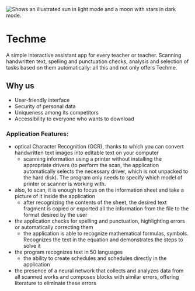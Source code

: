 <picture>
<img alt="Shows an illustrated sun in light mode and a moon with stars in dark mode." src="https://top-fon.com/uploads/posts/2023-01/1675153017_top-fon-com-p-fon-dlya-prezentatsii-metodicheskaya-rabot-99.png"> </picture>

# Techme
A simple interactive assistant app for every teacher or teacher. Scanning handwritten text, spelling and punctuation checks, analysis and selection of tasks based on them automatically: all this and not only offers Techme. 


## Why us
- User-friendly interface
- Security of personal data
- Uniqueness among its competitors
- Accessibility to everyone who wants to download
   
### Application Features: 
- optical Character Recognition (OCR), thanks to which you can convert handwritten text images into editable text on your computer 
   - scanning information using a printer without installing the appropriate drivers (to perform the scan, the application automatically selects the necessary driver, which is not unpacked to the hard disk). The program only needs to specify which model of printer or scanner is working with.
- also, to scan, it is enough to focus on the information sheet and take a picture of it inside the application
  - after recognizing the contents of the sheet, the desired text fragment is copied or exported all the information from the file to the format desired by the user
- the application checks for spelling and punctuation, highlighting errors or automatically correcting them
  - the application is able to recognize mathematical formulas, symbols. Recognizes the text in the equation and demonstrates the steps to solve it
- the program recognizes text in 50 languages
  - the ability to create schedules and schedules directly in the application
- the presence of a neural network that collects and analyzes data from all scanned works and composes blocks with similar errors, offering literature to eliminate these errors
